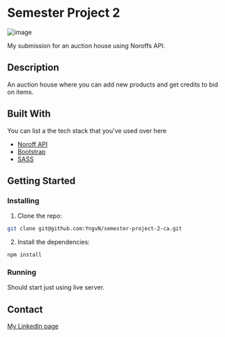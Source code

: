 # Semester Project 2

![image](https://user-images.githubusercontent.com/52622303/164316813-4b12d99f-aeb7-4069-85cf-e72b3a50ac99.png)

My submission for an auction house using Noroffs API.

## Description

An auction house where you can add new products and get credits to bid on items.

## Built With

You can list a the tech stack that you've used over here

- [Noroff API](https://docs.noroff.dev/)
- [Bootstrap](https://getbootstrap.com)
- [SASS](https://sass-lang.com/)

## Getting Started

### Installing


1. Clone the repo:

```bash
git clone git@github.com:YngvN/semester-project-2-ca.git
```

2. Install the dependencies:

```
npm install
```

### Running

Should start just using live server.

## Contact


[My LinkedIn page](https://www.linkedin.com/in/yngve-nyk%C3%A5s-363b28bb/)
